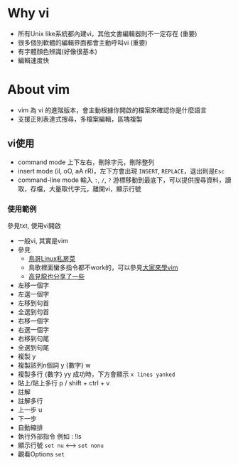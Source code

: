 # Why vi 
* 所有Unix like系統都內建vi，其他文書編輯器則不一定存在 (重要)
* 很多個別軟體的編輯界面都會主動呼叫vi (重要)
* 有字體顏色辨識(好像很基本)
* 編輯速度快
# About vim
* vim 為 vi 的進階版本，會主動根據你開啟的檔案來確認你是什麼語言
* 支援正則表達式搜尋，多檔案編輯，區塊複製
## vi使用
* command mode 上下左右，刪除字元，刪除整列
* insert mode  (iI, oO, aA rR)，左下方會出現 `INSERT`, `REPLACE`，退出則是`Esc`
* command-line mode 輸入 `:`, `/`, `?` 游標移動到最底下，可以提供搜尋資料，讀取，存檔，大量取代字元，離開vi，顯示行號
### 使用範例
參見txt, 使用vi開啟
* 一般vi, 其實是vim
* 參見
  * [鳥哥Linux私房菜](http://linux.vbird.org/linux_basic/0310vi.php)
  * 鳥歌裡面蠻多指令都不work的，可以參見[大家來學vim](http://www.study-area.org/tips/vim/index.html)
  * [高見龍也分享了一些](https://kaochenlong.com/2011/12/28/vim-tips/)
* 左移一個字
* 左選一個字
* 左移到句首
* 全選到句首
* 右移一個字
* 右選一個字
* 右移到句尾
* 全選到句尾
* 複製 y
* 複製該列n個詞 y {數字} w
* 複製多行 {數字} yy 成功時，下方會顯示 `x lines yanked`
* 貼上/貼上多行 p / shift + ctrl + v
* 註解
* 註解多行
* 上一步 u
* 下一步
* 自動縮排
* 執行外部指令 例如 : !ls
* 顯示行號 `set nu` <--> `set nonu`
* 觀看Options `set`